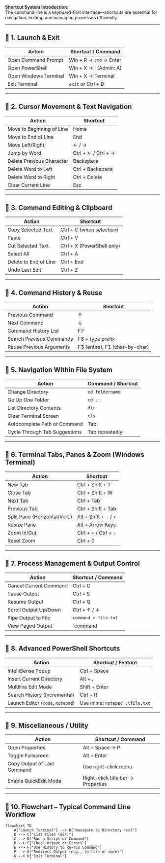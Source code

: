  **Shortcut System Introduction:**  
 The command line is a keyboard-first interface—shortcuts are essential for navigation, editing, and managing processes efficiently.

---

## 🔹 1. Launch & Exit

|**Action**|**Shortcut / Command**|
|---|---|
|Open Command Prompt|Win + R → `cmd` → Enter|
|Open PowerShell|Win + X → I (Admin: A)|
|Open Windows Terminal|Win + X → Terminal|
|Exit Terminal|`exit` or Ctrl + D|

---

## 🔹 2. Cursor Movement & Text Navigation

|**Action**|**Shortcut**|
|---|---|
|Move to Beginning of Line|Home|
|Move to End of Line|End|
|Move Left/Right|← / →|
|Jump by Word|Ctrl + ← / Ctrl + →|
|Delete Previous Character|Backspace|
|Delete Word to Left|Ctrl + Backspace|
|Delete Word to Right|Ctrl + Delete|
|Clear Current Line|Esc|

---

## 🔹 3. Command Editing & Clipboard

|**Action**|**Shortcut**|
|---|---|
|Copy Selected Text|Ctrl + C (when selection)|
|Paste|Ctrl + V|
|Cut Selected Text|Ctrl + X (PowerShell only)|
|Select All|Ctrl + A|
|Delete to End of Line|Ctrl + End|
|Undo Last Edit|Ctrl + Z|

---

## 🔹 4. Command History & Reuse

|**Action**|**Shortcut**|
|---|---|
|Previous Command|↑|
|Next Command|↓|
|Command History List|F7|
|Search Previous Commands|F8 + type prefix|
|Reuse Previous Arguments|F3 (entire), F1 (char-by-char)|

---

## 🔹 5. Navigation Within File System

|**Action**|**Command / Shortcut**|
|---|---|
|Change Directory|`cd foldername`|
|Go Up One Folder|`cd ..`|
|List Directory Contents|`dir`|
|Clear Terminal Screen|`cls`|
|Autocomplete Path or Command|Tab|
|Cycle Through Tab Suggestions|Tab repeatedly|

---

## 🔹 6. Terminal Tabs, Panes & Zoom (Windows Terminal)

|**Action**|**Shortcut**|
|---|---|
|New Tab|Ctrl + Shift + T|
|Close Tab|Ctrl + Shift + W|
|Next Tab|Ctrl + Tab|
|Previous Tab|Ctrl + Shift + Tab|
|Split Pane (Horizontal/Vert.)|Alt + Shift + - / +|
|Resize Pane|Alt + Arrow Keys|
|Zoom In/Out|Ctrl + + / Ctrl + -|
|Reset Zoom|Ctrl + 0|

---

## 🔹 7. Process Management & Output Control

|**Action**|**Shortcut / Command**|
|---|---|
|Cancel Current Command|Ctrl + C|
|Pause Output|Ctrl + S|
|Resume Output|Ctrl + Q|
|Scroll Output Up/Down|Ctrl + ↑ / ↓|
|Pipe Output to File|`command > file.txt`|
|View Paged Output|`command|

---

## 🔹 8. Advanced PowerShell Shortcuts

|**Action**|**Shortcut / Feature**|
|---|---|
|IntelliSense Popup|Ctrl + Space|
|Insert Current Directory|Alt + .|
|Multiline Edit Mode|Shift + Enter|
|Search History (Incremental)|Ctrl + R|
|Launch Editor (`code`, `notepad`)|Use inline: `notepad .\file.txt`|

---

## 🔹 9. Miscellaneous / Utility

|**Action**|**Shortcut / Command**|
|---|---|
|Open Properties|Alt + Space → P|
|Toggle Fullscreen|Alt + Enter|
|Copy Output of Last Command|Use right-click menu|
|Enable QuickEdit Mode|Right-click title bar → Properties|

---

## 🔹 10. Flowchart – Typical Command Line Workflow
```mermaid
flowchart TD
    A["Launch Terminal"] --> B["Navigate to Directory (cd)"]
    B --> C["List Files (dir)"]
    C --> D["Run a Script or Command"]
    D --> E["Check Output or Errors"]
    E --> F["Use History to Re-run Command"]
    F --> G["Redirect Output (e.g., to file or more)"]
    G --> H["Exit Terminal"]


```